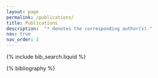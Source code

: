 ```yaml
---
layout: page
permalink: /publications/
title: Publications
description:  "* denotes the corresponding author(s)."
nav: true
nav_order: 2
---
```


<!-- _pages/publications.md -->

<!-- Bibsearch Feature -->

{% include bib_search.liquid %}

<div class="publications">

{% bibliography %}

</div>
